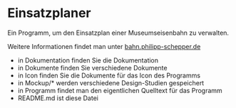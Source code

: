 # Einsatzplaner
Ein Programm, um den Einsatzplan einer Museumseisenbahn zu verwalten.

Weitere Informationen findet man unter [bahn.philipp-schepper.de](http://bahn.philipp-schepper.de "Hier geht es zur offiziellen Seite des Programms")


- in Dokumentation finden Sie die Dokumentation
- in Dokumente finden Sie verschiedene Dokumente
- in Icon finden Sie die Dokumente für das Icon des Programms
- in Mockup/* werden verschiedene Design-Studien gespeichert
- in Programm findet man den eigentlichen Quelltext für das Programm
- README.md ist diese Datei
